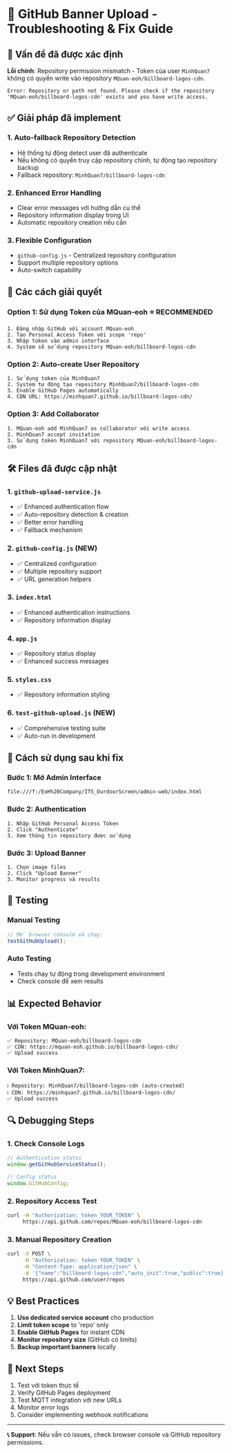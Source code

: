 # 🔧 GitHub Banner Upload - Troubleshooting & Fix Guide

## 🚨 Vấn đề đã được xác định

**Lỗi chính**: Repository permission mismatch - Token của user `MinhQuan7` không có quyền write vào repository `MQuan-eoh/billboard-logos-cdn`.

```
Error: Repository or path not found. Please check if the repository 'MQuan-eoh/billboard-logos-cdn' exists and you have write access.
```

## ✅ Giải pháp đã implement

### 1. **Auto-fallback Repository Detection**

- Hệ thống tự động detect user đã authenticate
- Nếu không có quyền truy cập repository chính, tự động tạo repository backup
- Fallback repository: `MinhQuan7/billboard-logos-cdn`

### 2. **Enhanced Error Handling**

- Clear error messages với hướng dẫn cụ thể
- Repository information display trong UI
- Automatic repository creation nếu cần

### 3. **Flexible Configuration**

- `github-config.js` - Centralized repository configuration
- Support multiple repository options
- Auto-switch capability

## 🎯 Các cách giải quyết

### **Option 1: Sử dụng Token của MQuan-eoh** ⭐ RECOMMENDED

```
1. Đăng nhập GitHub với account MQuan-eoh
2. Tạo Personal Access Token với scope 'repo'
3. Nhập token vào admin interface
4. System sẽ sử dụng repository MQuan-eoh/billboard-logos-cdn
```

### **Option 2: Auto-create User Repository**

```
1. Sử dụng token của MinhQuan7
2. System tự động tạo repository MinhQuan7/billboard-logos-cdn
3. Enable GitHub Pages automatically
4. CDN URL: https://minhquan7.github.io/billboard-logos-cdn/
```

### **Option 3: Add Collaborator**

```
1. MQuan-eoh add MinhQuan7 as collaborator với write access
2. MinhQuan7 accept invitation
3. Sử dụng token MinhQuan7 với repository MQuan-eoh/billboard-logos-cdn
```

## 🛠️ Files đã được cập nhật

### 1. `github-upload-service.js`

- ✅ Enhanced authentication flow
- ✅ Auto-repository detection & creation
- ✅ Better error handling
- ✅ Fallback mechanism

### 2. `github-config.js` (NEW)

- ✅ Centralized configuration
- ✅ Multiple repository support
- ✅ URL generation helpers

### 3. `index.html`

- ✅ Enhanced authentication instructions
- ✅ Repository information display

### 4. `app.js`

- ✅ Repository status display
- ✅ Enhanced success messages

### 5. `styles.css`

- ✅ Repository information styling

### 6. `test-github-upload.js` (NEW)

- ✅ Comprehensive testing suite
- ✅ Auto-run in development

## 🚀 Cách sử dụng sau khi fix

### Bước 1: Mở Admin Interface

```
file:///f:/EoH%20Company/ITS_OurdoorScreen/admin-web/index.html
```

### Bước 2: Authentication

```
1. Nhập GitHub Personal Access Token
2. Click "Authenticate"
3. Xem thông tin repository được sử dụng
```

### Bước 3: Upload Banner

```
1. Chọn image files
2. Click "Upload Banner"
3. Monitor progress và results
```

## 🧪 Testing

### Manual Testing

```javascript
// Mở browser console và chạy:
testGitHubUpload();
```

### Auto Testing

- Tests chạy tự động trong development environment
- Check console để xem results

## 📊 Expected Behavior

### Với Token MQuan-eoh:

```
✅ Repository: MQuan-eoh/billboard-logos-cdn
✅ CDN: https://mquan-eoh.github.io/billboard-logos-cdn/
✅ Upload success
```

### Với Token MinhQuan7:

```
ℹ️ Repository: MinhQuan7/billboard-logos-cdn (auto-created)
ℹ️ CDN: https://minhquan7.github.io/billboard-logos-cdn/
✅ Upload success
```

## 🔍 Debugging Steps

### 1. Check Console Logs

```javascript
// Authentication status
window.getGitHubServiceStatus();

// Config status
window.GitHubConfig;
```

### 2. Repository Access Test

```bash
curl -H "Authorization: token YOUR_TOKEN" \
     https://api.github.com/repos/MQuan-eoh/billboard-logos-cdn
```

### 3. Manual Repository Creation

```bash
curl -X POST \
     -H "Authorization: token YOUR_TOKEN" \
     -H "Content-Type: application/json" \
     -d '{"name":"billboard-logos-cdn","auto_init":true,"public":true}' \
     https://api.github.com/user/repos
```

## 💡 Best Practices

1. **Use dedicated service account** cho production
2. **Limit token scope** to 'repo' only
3. **Enable GitHub Pages** for instant CDN
4. **Monitor repository size** (GitHub có limits)
5. **Backup important banners** locally

## 🎯 Next Steps

1. Test với token thực tế
2. Verify GitHub Pages deployment
3. Test MQTT integration với new URLs
4. Monitor error logs
5. Consider implementing webhook notifications

---

**📞 Support**: Nếu vẫn có issues, check browser console và GitHub repository permissions.
